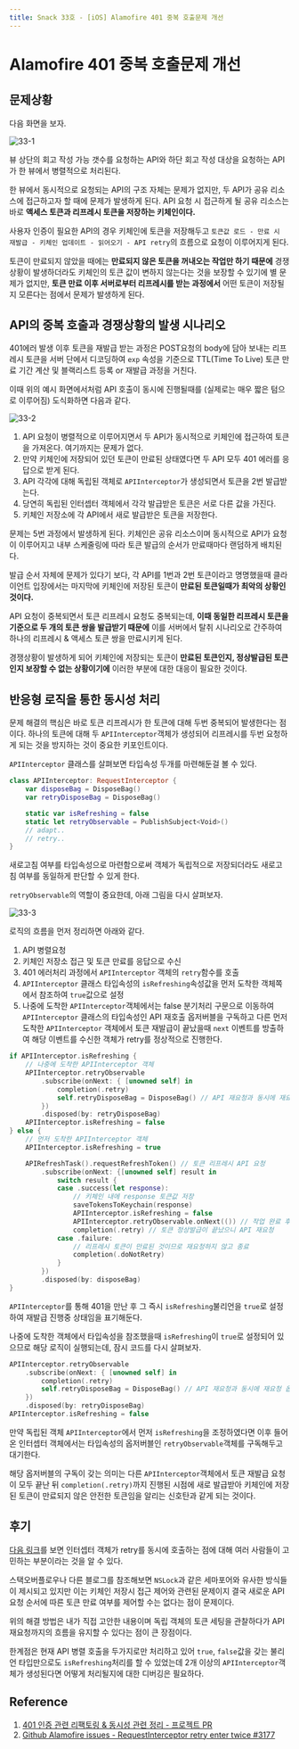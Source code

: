 ```yaml
---
title: Snack 33호 - [iOS] Alamofire 401 중복 호출문제 개선
---
```


# Alamofire 401 중복 호출문제 개선

## 문제상황

다음 화면을 보자.

![33-1](../.vuepress/assets/snack/33-1.png)

뷰 상단의 회고 작성 가능 갯수를 요청하는 API와 하단 회고 작성 대상을 요청하는 API가 한 뷰에서 병렬적으로 처리된다.

한 뷰에서 동시적으로 요청되는 API의 구조 자체는 문제가 없지만, 두 API가 공유 리소스에 접근하고자 할 때에 문제가 발생하게 된다. API 요청 시 접근하게 될 공유 리소스는 바로 **액세스 토큰과 리프레시 토큰을 저장하는 키체인이다.**

사용자 인증이 필요한 API의 경우 키체인에 토큰을 저장해두고 `토큰값 로드 - 만료 시 재발급 - 키체인 업데이트 - 읽어오기 - API retry`의 흐름으로 요청이 이루어지게 된다.

토큰이 만료되지 않았을 때에는 **만료되지 않은 토큰을 꺼내오는 작업만 하기 때문에** 경쟁상황이 발생하더라도 키체인의 토큰 값이 변하지 않는다는 것을 보장할 수 있기에 별 문제가 없지만, **토큰 만료 이후 서버로부터 리프레시를 받는 과정에서** 어떤 토큰이 저장될 지 모른다는 점에서 문제가 발생하게 된다.

## API의 중복 호출과 경쟁상황의 발생 시나리오

401에러 발생 이후 토큰을 재발급 받는 과정은 POST요청의 body에 담아 보내는 리프레시 토큰을 서버 단에서 디코딩하여 `exp` 속성을 기준으로 TTL(Time To Live) 토큰 만료 기간 계산 및 블랙리스트 등록 or 재발급 과정을 거친다.

이때 위의 예시 화면에서처럼 API 호출이 동시에 진행될때를 (실제로는 매우 짧은 텀으로 이루어짐) 도식화하면 다음과 같다.

![33-2](../.vuepress/assets/snack/33-2.jpg)

1. API 요청이 병렬적으로 이루어지면서 두 API가 동시적으로 키체인에 접근하여 토큰을 가져온다. 여기까지는 문제가 없다.
2. 만약 키체인에 저장되어 있던 토큰이 만료된 상태였다면 두 API 모두 401 에러를 응답으로 받게 된다.
3. API 각각에 대해 독립된 객체로 `APIInterceptor`가 생성되면서 토큰을 2번 발급받는다.
4. 당연히 독립된 인터셉터 객체에서 각각 발급받은 토큰은 서로 다른 값을 가진다.
5. 키체인 저장소에 각 API에서 새로 발급받은 토큰을 저장한다.

문제는 5번 과정에서 발생하게 된다. 키체인은 공유 리소스이며 동시적으로 API가 요청이 이루어지고 내부 스케줄링에 따라 토큰 발급의 순서가 만료때마다 랜덤하게 배치된다.

발급 순서 자체에 문제가 있다기 보다, 각 API를 1번과 2번 토큰이라고 명명했을때 클라이언트 입장에서는 마지막에 키체인에 저장된 토큰이 **만료된 토큰일때가 최악의 상황인 것이다.**

API 요청이 중복되면서 토큰 리프레시 요청도 중복되는데, **이때 동일한 리프레시 토큰을 기준으로 두 개의 토큰 쌍을 발급받기 때문에** 이를 서버에서 탈취 시나리오로 간주하여 하나의 리프레시 & 액세스 토큰 쌍을 만료시키게 된다.

경쟁상황이 발생하게 되어 키체인에 저장되는 토큰이 **만료된 토큰인지, 정상발급된 토큰인지 보장할 수 없는 상황이기에** 이러한 부분에 대한 대응이 필요한 것이다.

## 반응형 로직을 통한 동시성 처리

문제 해결의 핵심은 바로 토큰 리프레시가 한 토큰에 대해 두번 중복되어 발생한다는 점이다. 하나의 토큰에 대해 두 `APIInterceptor`객체가 생성되어 리프레시를 두번 요청하게 되는 것을 방지하는 것이 중요한 키포인트이다.

`APIInterceptor` 클래스를 살펴보면 타입속성 두개를 마련해둔걸 볼 수 있다.

```swift
class APIInterceptor: RequestInterceptor {
    var disposeBag = DisposeBag()
    var retryDisposeBag = DisposeBag()

    static var isRefreshing = false
    static let retryObservable = PublishSubject<Void>()
    // adapt..
    // retry..
}
```

새로고침 여부를 타입속성으로 마련함으로써 객체가 독립적으로 저장되더라도 새로고침 여부를 동일하게 판단할 수 있게 한다.

`retryObservable`의 역할이 중요한데, 아래 그림을 다시 살펴보자.

![33-3](../.vuepress/assets/snack/33-3.jpg)

로직의 흐름을 먼저 정리하면 아래와 같다.

1. API 병렬요청
2. 키체인 저장소 접근 및 토큰 만료를 응답으로 수신
3. 401 에러처리 과정에서 `APIInterceptor` 객체의 `retry`함수를 호출
4. `APIInterceptor` 클래스 타입속성의 `isRefreshing`속성값을 먼저 도착한 객체쪽에서 참조하여 `true`값으로 설정
5. 나중에 도착한 `APIInterceptor`객체에서는 false 분기처리 구문으로 이동하여 `APIInterceptor` 클래스의 타입속성인 API 재호출 옵저버블을 구독하고 다른 먼저 도착한 `APIInterceptor` 객체에서 토큰 재발급이 끝났을때 `next` 이벤트를 방출하여 해당 이벤트를 수신한 객체가 retry를 정상적으로 진행한다.

```swift
if APIInterceptor.isRefreshing {
    // 나중에 도착한 APIInterceptor 객체
    APIInterceptor.retryObservable
        .subscribe(onNext: { [unowned self] in
            completion(.retry)
            self.retryDisposeBag = DisposeBag() // API 재요청과 동시에 재요청 옵저버블 dispose
        })
        .disposed(by: retryDisposeBag)
    APIInterceptor.isRefreshing = false
} else {
    // 먼저 도착한 APIInterceptor 객체
    APIInterceptor.isRefreshing = true

    APIRefreshTask().requestRefreshToken() // 토큰 리프레시 API 요청
        .subscribe(onNext: {[unowned self] result in
            switch result {
            case .success(let response):
                // 키체인 내에 response 토큰값 저장
                saveTokensToKeychain(response)
                APIInterceptor.isRefreshing = false
                APIInterceptor.retryObservable.onNext(()) // 작업 완료 후 next이벤트 방출
                completion(.retry) // 토큰 정상발급이 끝났으니 API 재요청
            case .failure:
                // 리프레시 토큰이 만료된 것이므로 재요청하지 않고 종료
                completion(.doNotRetry)
            }
        })
        .disposed(by: disposeBag)
}
```

`APIInterceptor`를 통해 401을 만난 후 그 즉시 `isRefreshing`불리언을 `true`로 설정하여 재발급 진행중 상태임을 표기해둔다.

나중에 도착한 객체에서 타입속성을 참조했을때 `isRefreshing`이 `true`로 설정되어 있으므로 해당 로직이 실행되는데, 잠시 코드를 다시 살펴보자.

```swift
APIInterceptor.retryObservable
    .subscribe(onNext: { [unowned self] in
        completion(.retry)
        self.retryDisposeBag = DisposeBag() // API 재요청과 동시에 재요청 옵저버블 dispose
    })
    .disposed(by: retryDisposeBag)
APIInterceptor.isRefreshing = false
```

만약 독립된 객체 `APIInterceptor`에서 먼저 `isRefreshing`을 조정하였다면 이후 들어온 인터셉터 객체에서는 타입속성의 옵저버블인 `retryObservable`객체를 구독해두고 대기한다.

해당 옵저버블의 구독이 갖는 의미는 다른 `APIInterceptor`객체에서 토큰 재발급 요청이 모두 끝난 뒤 `completion(.retry)`까지 진행된 시점에 새로 발급받아 키체인에 저장된 토큰이 만료되지 않은 안전한 토큰임을 알리는 신호탄과 같게 되는 것이다.

## 후기

[다음 링크](https://github.com/Alamofire/Alamofire/issues/3177)를 보면 인터셉터 객체가 retry를 동시에 호출하는 점에 대해 여러 사람들이 고민하는 부분이라는 것을 알 수 있다.

스택오버플로우나 다른 블로그를 참조해보면 `NSLock`과 같은 세마포어와 유사한 방식들이 제시되고 있지만 이는 키체인 저장시 접근 제어와 관련된 문제이지 결국 새로운 API 요청 순서에 따른 토큰 만료 여부를 제어할 수는 없다는 점이 문제이다.

위의 해결 방법은 내가 직접 고안한 내용이며 독립 객체의 토큰 세팅을 관찰하다가 API 재요청까지의 흐름을 유지할 수 있다는 점이 큰 장점이다.

한계점은 현재 API 병렬 호출을 두가지로만 처리하고 있어 `true`, `false`값을 갖는 불리언 타입만으로도 `isRefreshing`처리를 할 수 있었는데 2개 이상의 `APIInterceptor`객체가 생성된다면 어떻게 처리될지에 대한 디버깅은 필요하다.

## Reference

1. [401 인증 관련 리팩토링 & 동시성 관련 정리 - 프로젝트 PR](https://github.com/dnd-side-project/dnd-9th-1-ios/pull/198)
2. [Github Alamofire issues - RequestInterceptor retry enter twice #3177](https://github.com/Alamofire/Alamofire/issues/3177)
